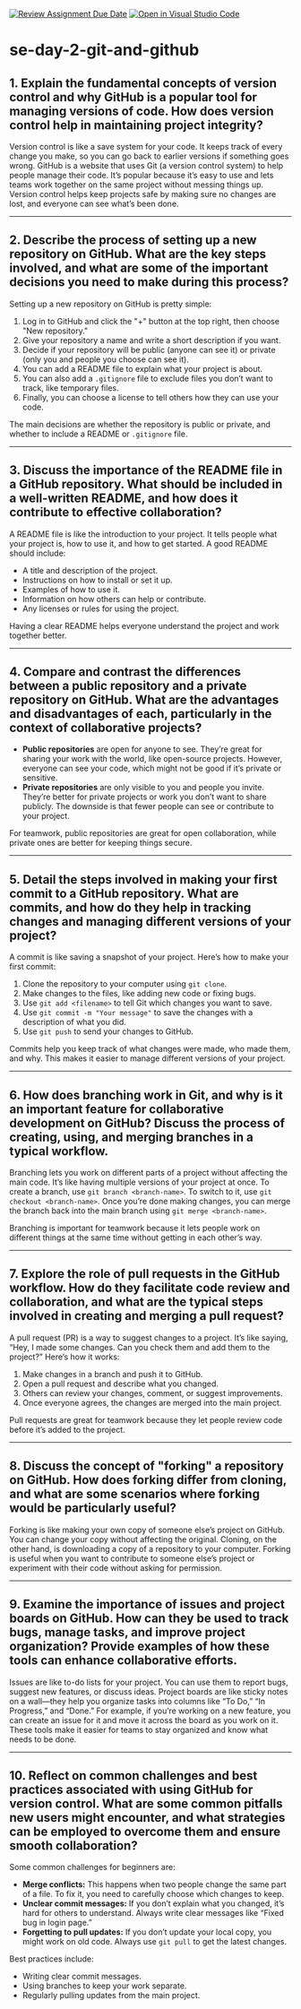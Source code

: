 [![Review Assignment Due Date](https://classroom.github.com/assets/deadline-readme-button-22041afd0340ce965d47ae6ef1cefeee28c7c493a6346c4f15d667ab976d596c.svg)](https://classroom.github.com/a/8wgCKhpZ)
[![Open in Visual Studio Code](https://classroom.github.com/assets/open-in-vscode-2e0aaae1b6195c2367325f4f02e2d04e9abb55f0b24a779b69b11b9e10269abc.svg)](https://classroom.github.com/online_ide?assignment_repo_id=18658310&assignment_repo_type=AssignmentRepo)

# se-day-2-git-and-github

## 1. Explain the fundamental concepts of version control and why GitHub is a popular tool for managing versions of code. How does version control help in maintaining project integrity?

Version control is like a save system for your code. It keeps track of every change you make, so you can go back to earlier versions if something goes wrong. GitHub is a website that uses Git (a version control system) to help people manage their code. It’s popular because it’s easy to use and lets teams work together on the same project without messing things up. Version control helps keep projects safe by making sure no changes are lost, and everyone can see what’s been done.

---

## 2. Describe the process of setting up a new repository on GitHub. What are the key steps involved, and what are some of the important decisions you need to make during this process?

Setting up a new repository on GitHub is pretty simple:
1. Log in to GitHub and click the "+" button at the top right, then choose "New repository."
2. Give your repository a name and write a short description if you want.
3. Decide if your repository will be public (anyone can see it) or private (only you and people you choose can see it).
4. You can add a README file to explain what your project is about.
5. You can also add a `.gitignore` file to exclude files you don’t want to track, like temporary files.
6. Finally, you can choose a license to tell others how they can use your code.

The main decisions are whether the repository is public or private, and whether to include a README or `.gitignore` file.

---

## 3. Discuss the importance of the README file in a GitHub repository. What should be included in a well-written README, and how does it contribute to effective collaboration?

A README file is like the introduction to your project. It tells people what your project is, how to use it, and how to get started. A good README should include:
- A title and description of the project.
- Instructions on how to install or set it up.
- Examples of how to use it.
- Information on how others can help or contribute.
- Any licenses or rules for using the project.

Having a clear README helps everyone understand the project and work together better.

---

## 4. Compare and contrast the differences between a public repository and a private repository on GitHub. What are the advantages and disadvantages of each, particularly in the context of collaborative projects?

- **Public repositories** are open for anyone to see. They’re great for sharing your work with the world, like open-source projects. However, everyone can see your code, which might not be good if it’s private or sensitive.
- **Private repositories** are only visible to you and people you invite. They’re better for private projects or work you don’t want to share publicly. The downside is that fewer people can see or contribute to your project.

For teamwork, public repositories are great for open collaboration, while private ones are better for keeping things secure.

---

## 5. Detail the steps involved in making your first commit to a GitHub repository. What are commits, and how do they help in tracking changes and managing different versions of your project?

A commit is like saving a snapshot of your project. Here’s how to make your first commit:
1. Clone the repository to your computer using `git clone`.
2. Make changes to the files, like adding new code or fixing bugs.
3. Use `git add <filename>` to tell Git which changes you want to save.
4. Use `git commit -m "Your message"` to save the changes with a description of what you did.
5. Use `git push` to send your changes to GitHub.

Commits help you keep track of what changes were made, who made them, and why. This makes it easier to manage different versions of your project.

---

## 6. How does branching work in Git, and why is it an important feature for collaborative development on GitHub? Discuss the process of creating, using, and merging branches in a typical workflow.

Branching lets you work on different parts of a project without affecting the main code. It’s like having multiple versions of your project at once. To create a branch, use `git branch <branch-name>`. To switch to it, use `git checkout <branch-name>`. Once you’re done making changes, you can merge the branch back into the main branch using `git merge <branch-name>`.

Branching is important for teamwork because it lets people work on different things at the same time without getting in each other’s way.

---

## 7. Explore the role of pull requests in the GitHub workflow. How do they facilitate code review and collaboration, and what are the typical steps involved in creating and merging a pull request?

A pull request (PR) is a way to suggest changes to a project. It’s like saying, “Hey, I made some changes. Can you check them and add them to the project?” Here’s how it works:
1. Make changes in a branch and push it to GitHub.
2. Open a pull request and describe what you changed.
3. Others can review your changes, comment, or suggest improvements.
4. Once everyone agrees, the changes are merged into the main project.

Pull requests are great for teamwork because they let people review code before it’s added to the project.

---

## 8. Discuss the concept of "forking" a repository on GitHub. How does forking differ from cloning, and what are some scenarios where forking would be particularly useful?

Forking is like making your own copy of someone else’s project on GitHub. You can change your copy without affecting the original. Cloning, on the other hand, is downloading a copy of a repository to your computer. Forking is useful when you want to contribute to someone else’s project or experiment with their code without asking for permission.

---

## 9. Examine the importance of issues and project boards on GitHub. How can they be used to track bugs, manage tasks, and improve project organization? Provide examples of how these tools can enhance collaborative efforts.

Issues are like to-do lists for your project. You can use them to report bugs, suggest new features, or discuss ideas. Project boards are like sticky notes on a wall—they help you organize tasks into columns like “To Do,” “In Progress,” and “Done.” For example, if you’re working on a new feature, you can create an issue for it and move it across the board as you work on it. These tools make it easier for teams to stay organized and know what needs to be done.

---

## 10. Reflect on common challenges and best practices associated with using GitHub for version control. What are some common pitfalls new users might encounter, and what strategies can be employed to overcome them and ensure smooth collaboration?

Some common challenges for beginners are:
- **Merge conflicts:** This happens when two people change the same part of a file. To fix it, you need to carefully choose which changes to keep.
- **Unclear commit messages:** If you don’t explain what you changed, it’s hard for others to understand. Always write clear messages like “Fixed bug in login page.”
- **Forgetting to pull updates:** If you don’t update your local copy, you might work on old code. Always use `git pull` to get the latest changes.

Best practices include:
- Writing clear commit messages.
- Using branches to keep your work separate.
- Regularly pulling updates from the main project.
